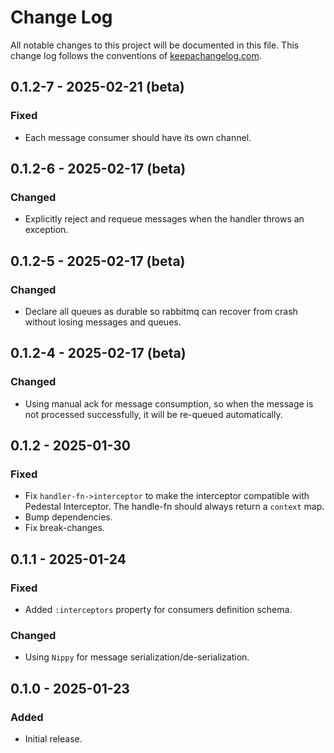 # Change Log

All notable changes to this project will be documented in this file. This change log follows the conventions
of [keepachangelog.com](http://keepachangelog.com/).

## 0.1.2-7 - 2025-02-21 (beta)

### Fixed

- Each message consumer should have its own channel.

## 0.1.2-6 - 2025-02-17 (beta)

### Changed

- Explicitly reject and requeue messages when the handler throws an exception.

## 0.1.2-5 - 2025-02-17 (beta)

### Changed

- Declare all queues as durable so rabbitmq can recover from crash without losing messages and queues.

## 0.1.2-4 - 2025-02-17 (beta)

### Changed

- Using manual ack for message consumption, so when the message is not processed successfully, it will be re-queued
  automatically.

## 0.1.2 - 2025-01-30

### Fixed

- Fix `handler-fn->interceptor` to make the interceptor compatible with Pedestal Interceptor. The handle-fn should
  always return a `context` map.
- Bump dependencies.
- Fix break-changes.

## 0.1.1 - 2025-01-24

### Fixed

- Added `:interceptors` property for consumers definition schema.

### Changed

- Using `Nippy` for message serialization/de-serialization.

## 0.1.0 - 2025-01-23

### Added

- Initial release.

